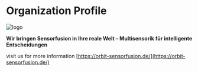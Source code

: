 # Organization Profile

![logo](https://orbit-sensorfusion.de/wp-content/uploads/2021/04/cropped-Element-5@4x.png)


**Wir bringen Sensorfusion in Ihre reale Welt – Multisensorik für intelligente Entscheidungen**

visit us for more information
[https://orbit-sensorfusion.de/](https://orbit-sensorfusion.de/)
